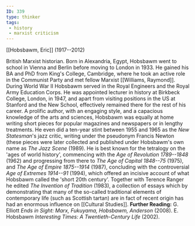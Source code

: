 ```yaml
---
ID: 339
type: thinker
tags: 
 - history
 - marxist criticism
---
```


[[Hobsbawm, Eric]] 
(1917--2012)


British Marxist historian. Born in Alexandria, Egypt, Hobsbawm went to
school in Vienna and Berlin before moving to London in 1933. He gained
his BA and PhD from King's College, Cambridge, where he took an active
role in the Communist Party and met fellow Marxist [[Williams, Raymond]]. During World War
II Hobsbawm served in the Royal Engineers and the Royal Army Education
Corps. He was appointed lecturer in history at Birkbeck College, London,
in 1947, and apart from visiting positions in the US at Stanford and the
New School, effectively remained there for the rest of his career. A
prolific author, with an engaging style, and a capacious knowledge of
the arts and sciences, Hobsbawm was equally at home writing short pieces
for popular magazines and newspapers or in lengthy treatments. He even
did a ten-year stint between 1955 and 1965 as the *New Statesman*'s jazz
critic, writing under the pseudonym Francis Newton (these pieces were
later collected and published under Hobsbawm's own name as *The Jazz
Scene* (1989). He is best known for the tetralogy on the 'ages of world
history', commencing with the *Age of Revolution 1789--1848* (1962) and
progressing from there to *The Age of Capital 1848--75* (1975), and *The Age of Empire 1875--1914* (1987), concluding with the controversial *Age of Extremes 1914--91* (1994), which offered an incisive account of what
Hobsbawm called the 'short 20th century'. Together with Terence Ranger
he edited *The Invention of Tradition* (1983), a collection of essays
which by demonstrating that many of the so-called traditional elements
of contemporary life (such as Scottish tartan) are in fact of recent
origin has had an enormous influence on [[Cultural Studies]].
**Further Reading:** G. Elliott *Ends in Sight: Marx, Fukuyama,
Hobsbawm, Anderson* (2008).
E. Hobsbawm *Interesting Times: A Twentieth-Century Life* (2002).
